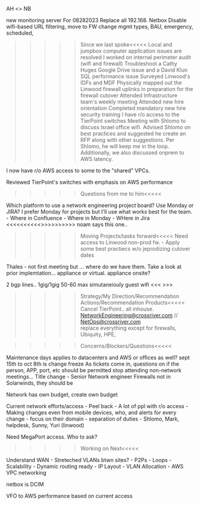 AH <> NB


new monitoring server
For 08282023
Replace all 192.168.
Netbox
Disable wifi-based URL filtering, move to FW
change mgmt types, BAU, emergency, scheduled, 



>>>>>Since we last spoke<<<<<
Local and jumpbox computer application issues are resolved
I worked on internal perimeter audit (wifi and firewall)
Troubleshoot a Cathy Huges Google Drive issue and a David Klun SQL performance issue
Surveyed Linwood's IDFs and MDF
Physically mapped out the Linwood firewall uplinks in preparation for the firewall cutover
Attended Infrastructure team's weekly meeting
Attended new hire orientation
Completed mandatory new hire security training
I have r/o access to the TierPoint switches
Meeting with Shlomo to discuss Israel office wifi. Advised Shlomo on best practices and suggested he create an RFP along with other suggestions. Per Shlomo, he will keep me in the loop. Additionally, we also discussed onprem to AWS latency.

I now have r/o AWS access to some to the "shared" VPCs.

Reviewed TierPoint's switches with emphasis on AWS performance


>>>>>Questions from me to him<<<<<

Which platform to use a network engineering project board? Use Monday or JIRA? I prefer Monday for projects but I'll use what works best for the team.
    - Where in Confluence
    - Where in Monday
    - WHere in Jira  <<<<<<<<<<>>>>>>>>>> noam says this one.. 


>>>>>Moving Projects/tasks forward<<<<<
Need access to Linwood non-prod fw.
    - Apply some best practiecs w/o jeprodizing cutover dates

Thales - not first meeting but ... where do we have them. Take a look at prior implemtation... appliance or virtual. appliance onsite? 


2 bgp lines.. 1gig/1gig 50-60 max simutaneiouly guest wifi <<<   >>>

>>>>>Strategy/My Direction/Recommendation Actions/Recommendation Products<<<<<
Cancel TierPoint.. all inhouse. 
NetworkEngineering@crossriver.com // NetOps@crossriver.com   
replace everything except for firewalls, Ubiquity, HPE, 


>>>>>Concerns/Blockers/Questions<<<<<

Maintenance days applies to datacenters and AWS or offices as well? sept 15th to oct 8th is change freeze
As tickets come in, questions on if the person, APP, port, etc should be permitted
stop attending non-network meetings... 
Title change - Senior Network engineer
Firewalls not in Solarwinds, they should be

Network has own budget, create own budget

Current network efforts/access - Peel back
    - A lot of ppl with r/o access
    - Making changes even from mobile devices, who, and alerts for every change
    - focus on their domain
    - separation of duties
    - Shlomo, Mark, helpdesk, Sunny, Yuri (linwood)

Need MegaPort access. Who to ask?

>>>>>Working on Next<<<<<

Understand WAN
    - Streteched VLANs btwn sites?
    - P2Ps
    - Loops
    - Scalability
    - Dynamic routing ready
    - IP Layout
    - VLAN Allocation
    - AWS VPC networking

netbox is DCIM

VFO to AWS performance based on current access



